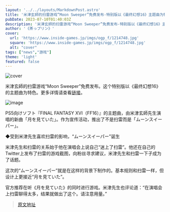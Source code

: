 ```yaml
---
layout: '../../layouts/MarkdownPost.astro'
title: '米津玄師的扫雷游戏“Moon Sweeper”免费发布-特别版以《最终幻想16》主题曲为特色'
pubDate: 2023-07-10T01:40:03Z
description: '米津玄師的扫雷游戏“Moon Sweeper”免费发布-特别版以《最终幻想16》主题曲为特色'
author: '《茶っプリン》'
cover:
  url: 'https://www.inside-games.jp/imgs/ogp_f/1214748.jpg'
  square: 'https://www.inside-games.jp/imgs/ogp_f/1214748.jpg'
  alt: "cover"
tags: ["news","游戏"]
theme: 'light'
featured: false
---
```


![cover](https://www.inside-games.jp/imgs/ogp_f/1214748.jpg)

米津玄師的扫雷游戏“Moon Sweeper”免费发布。这个特别版以《最终幻想16》的主题曲为特色。更多详情请查看[链接](https://www.inside-games.jp/article/2023/07/10/147106.html)。

![image](https://www.inside-games.jp/imgs/zoom/1214741.jpg)

PS5向けソフト『FINAL FANTASY XVI（FF16）』的主题曲，由米津玄師先生演唱的新曲「月を見ていた」。作为宣传活动，推出了不是扫雷而是「ムーンスイーパー」。

◆受到米津先生喜欢扫雷的影响，“ムーンスイーパー”诞生

米津先生和扫雷的关系始于他在演唱会上说自己“迷上了扫雷”。他还在自己的Twitter上发布了扫雷的游戏截图，向粉丝寻求建议，米津先生和扫雷一下子成为了话题。

这次的“ムーンスイーパー”就是在这样的背景下制作的。基本规则和扫雷一样，但设计上更接近“月を見ていた”。

官方推荐在听《月を見ていた》的同时进行游戏。米津先生也评论道：“在演唱会上扫雷聊得太多，结果就做出了这个。请注意用量。”

>[原文地址](https://www.inside-games.jp/article/2023/07/10/147106.html)  
